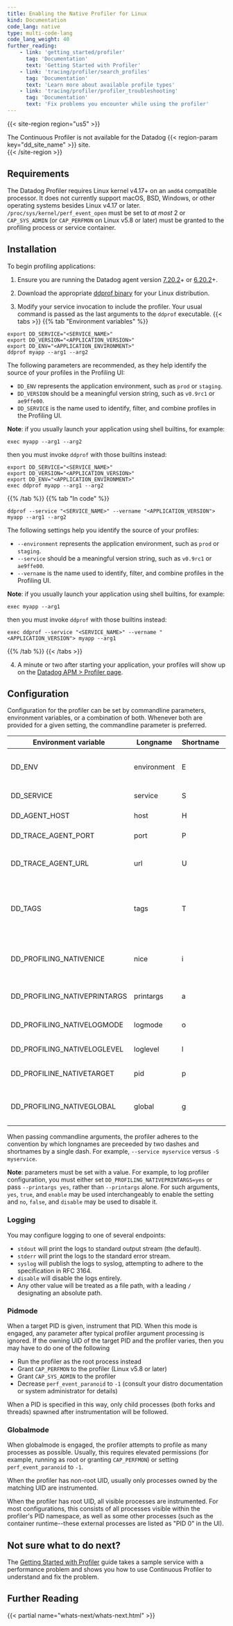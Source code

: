 ```yaml
---
title: Enabling the Native Profiler for Linux
kind: Documentation
code_lang: native
type: multi-code-lang
code_lang_weight: 40
further_reading:
    - link: 'getting_started/profiler'
      tag: 'Documentation'
      text: 'Getting Started with Profiler'
    - link: 'tracing/profiler/search_profiles'
      tag: 'Documentation'
      text: 'Learn more about available profile types'
    - link: 'tracing/profiler/profiler_troubleshooting'
      tag: 'Documentation'
      text: 'Fix problems you encounter while using the profiler'
---
```


{{< site-region region="us5" >}}
<div class="alert alert-warning">
  The Continuous Profiler is not available for the Datadog {{< region-param key="dd_site_name" >}} site.
</div>
{{< /site-region >}}

## Requirements

The Datadog Profiler requires Linux kernel v4.17+ on an `amd64` compatible processor. It does not currently support macOS, BSD, Windows, or other operating systems besides Linux v4.17 or later. `/proc/sys/kernel/perf_event_open` must be set to *at most* 2 or `CAP_SYS_ADMIN` (or `CAP_PERFMON` on Linux v5.8 or later) must be granted to the profiling process or service container.

## Installation

To begin profiling applications:

1. Ensure you are running the Datadog agent version [7.20.2][1]+ or [6.20.2][2]+.

2. Download the appropriate [ddprof binary][3] for your Linux distribution.

3. Modify your service invocation to include the profiler. Your usual command is passed as the last arguments to the `ddprof` executable.
   {{< tabs >}}
{{% tab "Environment variables" %}}

```shell
export DD_SERVICE="<SERVICE_NAME>"
export DD_VERSION="<APPLICATION_VERSION>"
export DD_ENV="<APPLICATION_ENVIRONMENT>"
ddprof myapp --arg1 --arg2
```

The following parameters are recommended, as they help identify the source of your profiles in the Profiling UI:
- `DD_ENV` represents the application environment, such as `prod` or `staging`.
- `DD_VERSION` should be a meaningful version string, such as `v0.9rc1` or `ae9ffe00`.
- `DD_SERVICE` is the name used to identify, filter, and combine profiles in the Profiling UI.

**Note**: if you usually launch your application using shell builtins, for example:

```shell
exec myapp --arg1 --arg2
```

then you must invoke `ddprof` with those builtins instead:

```shell
export DD_SERVICE="<SERVICE_NAME>"
export DD_VERSION="<APPLICATION_VERSION>"
export DD_ENV="<APPLICATION_ENVIRONMENT>"
exec ddprof myapp --arg1 --arg2
```

{{% /tab %}}
{{% tab "In code" %}}

```shell
ddprof --service "<SERVICE_NAME>" --vername "<APPLICATION_VERSION"> myapp --arg1 --arg2
```

The following settings help you identify the source of your profiles:
- `--environment` represents the application environment, such as `prod` or `staging`.
- `--service` should be a meaningful version string, such as `v0.9rc1` or `ae9ffe00`.
- `--vername` is the name used to identify, filter, and combine profiles in the Profiling UI.

**Note**: if you usually launch your application using shell builtins, for example:

```shell
exec myapp --arg1
```

then you must invoke `ddprof` with those builtins instead:

```shell
exec ddprof --service "<SERVICE_NAME>" --vername "<APPLICATION_VERSION"> myapp --arg1
```

{{% /tab %}}
{{< /tabs >}}


4. A minute or two after starting your application, your profiles will show up on the [Datadog APM > Profiler page][4].

## Configuration

Configuration for the profiler can be set by commandline parameters, environment variables, or a combination of both.  Whenever both are provided for a given setting, the commandline parameter is preferred.

| Environment variable         | Longname    | Shortname | Default   | Description                                                                                                                     |
|------------------------------|-------------|-----------|-----------|---------------------------------------------------------------------------------------------------------------------------------|
| DD_ENV                       | environment | E         |           | The Datadog [environment][4] name, for example `prod` or `staging`.                                                             |
| DD_SERVICE                   | service     | S         | myservice | The Datadog [service][5] name.                                                                                                  |
| DD_AGENT_HOST                | host        | H         | localhost | The hostname for the Datadog agent.                                                                                             |
| DD_TRACE_AGENT_PORT          | port        | P         | 8126      | The Datadog agent listening port.                                                                                               |
| DD_TRACE_AGENT_URL           | url         | U         |           | `https://<hostname>:<port>` overrides other agent host/port settings.                                                           |
| DD_TAGS                      | tags        | T         |           | Tags to apply to an uploaded profile. Must be a list of `<key>:<value>` separated by commas, such as: `layer:api,team:intake`.  |
| DD_PROFILING_NATIVENICE      | nice        | i         |           | Sets the nice level of the profiler without affecting the instrumented processes.                                               |
| DD_PROFILING_NATIVEPRINTARGS | printargs   | a         | no        | Whether or not to log profiler configuration parameters.                                                                        |
| DD_PROFILING_NATIVELOGMODE   | logmode     | o         | stdout    | How to emit profiler logs. See the section on logging for details.                                                              |
| DD_PROFILING_NATIVELOGLEVEL  | loglevel    | l         | warn      | Determines log verbosity.                                                                                                       |
| DD_PROFILINE_NATIVETARGET    | pid         | p         |           | Engages pidmode. See the section on pidmode for details.                                                                        |
| DD_PROFILING_NATIVEGLOBAL    | global      | g         | no        | Engages globalmode. See the section on globalmode for details. Overrides --pid.                                                 |

When passing commandline arguments, the profiler adheres to the convention by which longnames are preceeded by two dashes and shortnames by a single dash. For example, `--service myservice` versus `-S myservice`.

**Note**: parameters must be set with a value. For example, to log profiler configuration, you must either set `DD_PROFILING_NATIVEPRINTARGS=yes` or pass `--printargs yes`, rather than `--printargs` alone. For such arguments, `yes`, `true`, and `enable` may be used interchangeably to enable the setting and `no`, `false`, and `disable` may be used to disable it.

### Logging

You may configure logging to one of several endpoints:
- `stdout` will print the logs to standard output stream (the default).
- `stderr` will print the logs to the standard error stream.
- `syslog` will publish the logs to syslog, attempting to adhere to the specification in RFC 3164.
- `disable` will disable the logs entirely.
- Any other value will be treated as a file path, with a leading `/` designating an absolute path.

### Pidmode

When a target PID is given, instrument that PID. When this mode is engaged, any parameter after typical profiler argument processing is ignored. If the owning UID of the target PID and the profiler varies, then you may have to do one of the following
- Run the profiler as the root process instead
- Grant `CAP_PERFMON` to the profiler (Linux v5.8 or later)
- Grant `CAP_SYS_ADMIN` to the profiler
- Decrease `perf_event_paranoid` to `-1` (consult your distro documentation or system administrator for details)

When a PID is specified in this way, only child processes (both forks and threads) spawned after instrumentation will be followed.

### Globalmode

When globalmode is engaged, the profiler attempts to profile as many processes as possible. Usually, this requires elevated permissions (for example, running as root or granting `CAP_PERFMON`) or setting `perf_event_paranoid` to `-1`.

When the profiler has non-root UID, usually only processes owned by the matching UID are instrumented.

When the profiler has root UID, all visible processes are instrumented. For most configurations, this consists of all processes visible within the profiler's PID namespace, as well as some other processes (such as the container runtime--these external processes are listed as "PID 0" in the UI).

## Not sure what to do next?

The [Getting Started with Profiler][6] guide takes a sample service with a performance problem and shows you how to use Continuous Profiler to understand and fix the problem.

## Further Reading

{{< partial name="whats-next/whats-next.html" >}}

[1]: https://app.datadoghq.com/account/settings#agent/overview
[2]: https://app.datadoghq.com/account/settings?agent_version=6#agent
[3]: https://github.com/DataDog/ddprof/releases
[4]: https://app.datadoghq.com/profiling
[5]: /tracing/guide/setting_primary_tags_to_scope/#environment
[6]: /tracing/visualization/#services
